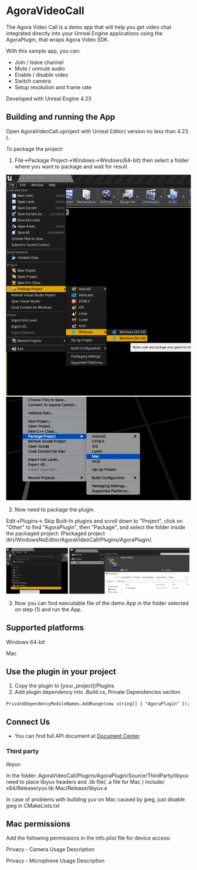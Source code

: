 # AgoraVideoCall

The Agora Video Call is a demo app that will help you get video chat integrated directly into your Unreal Engine applications using the AgoraPlugin, that wraps Agora Video SDK.

With this sample app, you can:

- Join / leave channel
- Mute / unmute audio
- Enable / disable video
- Switch camera
- Setup resolution and frame rate 

Developed with Unreal Engine 4.23

## Building and running the App

Open AgoraVideoCall.uproject with Unreal Editor( version no less than 4.23 ).

To package the project:

1) File->Package Project->Windows->Windows(64-bit) then select a folder where you want to package and wait for result.

![Alt text](HowTo/HowToPackageProject.png?raw=true "PackageProject")
![Alt text](HowTo/HowToPackageProjectMac.png?raw=true "PackageProject")

2) Now need to package the plugin. 

Edit->Plugins-> Skip Built-In plugins and scroll down to "Project", click on "Other" to find "AgoraPlugin", then "Package", and select the folder inside the packaged project:
(Packaged project dir)/WindowsNoEditor/AgoraVideoCall/Plugins/AgoraPlugin/.

![Alt text](HowTo/HowToPackagePlugin.png?raw=true "PackagePlugin")

3) Now you can find executable file of the demo App in the folder selected on step (1) and run the App.

## Supported platforms

Windows 64-bit

Mac

## Use the plugin in your project

1. Copy the plugin to [your_project]/Plugins
2. Add plugin dependency into .Build.cs, Private Dependencies section

`PrivateDependencyModuleNames.AddRange(new string[] { "AgoraPlugin" });`

## Connect Us

- You can find full API document at [Document Center](https://docs.agora.io/en/)

### Third party

libyuv

In the folder: 
AgoraVideoCall/Plugins/AgoraPlugin/Source/ThirdParty/libyuv
need to place libyuv headers and .lib file( .a file for Mac )
include/
x64/Release/yuv.lib
Mac/Release/libyuv.a

In case of problems with building yuv on Mac caused by jpeg, just disable jpeg in CMakeLists.txt

## Mac permissions

Add the following permissions in the info.plist file for device access:

Privacy - Camera Usage Description

Privacy - Microphone Usage Description

